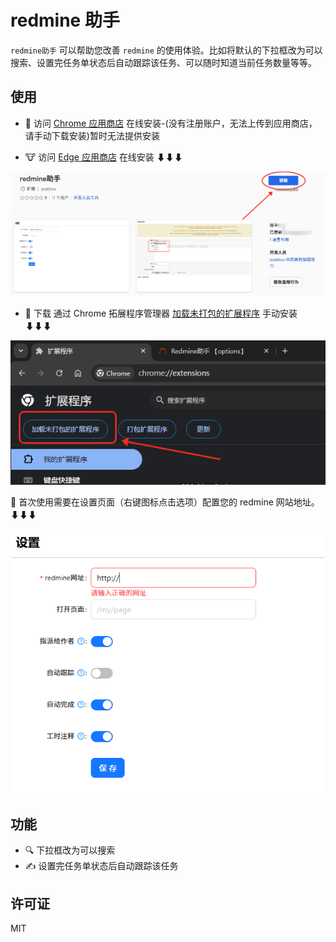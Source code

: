 <!--
 * @Description:
 * @Author: zoeblow
 * @Email: zoeblow#gmail.com
 * @Date: 2025-03-20 17:03:41
 * @LastEditors: zoeblow
 * @LastEditTime: 2025-09-02 17:13:40
 * @FilePath: \redmine-helper\README.md
 * Copyright (c) 2025 by zoeblow , All Rights Reserved.
 *
-->

# redmine 助手

`redmine助手` 可以帮助您改善 `redmine` 的使用体验。比如将默认的下拉框改为可以搜索、设置完任务单状态后自动跟踪该任务、可以随时知道当前任务数量等等。

## 使用

- 🍄 访问 [Chrome 应用商店](https://chrome.google.com/webstore/) 在线安装-(没有注册账户，无法上传到应用商店，请手动下载安装)暂时无法提供安装

- 🐮 访问 [Edge 应用商店](https://microsoftedge.microsoft.com/addons/detail/fbiogedcikiecboialbmplkhpcdckcam) 在线安装 ⬇⬇⬇

![](./assets/edge.png)

- 🐼 下载 通过 Chrome 拓展程序管理器 [加载未打包的扩展程序](https://github.com/zoeblow/redmine-helper/releases) 手动安装 ⬇⬇⬇

![](./assets/chrome.png)

🍼 首次使用需要在设置页面（右键图标点击选项）配置您的 redmine 网站地址。 ⬇⬇⬇

![](./assets/options.png)

## 功能

- 🔍 下拉框改为可以搜索
- ✍ 设置完任务单状态后自动跟踪该任务

## 许可证

MIT
